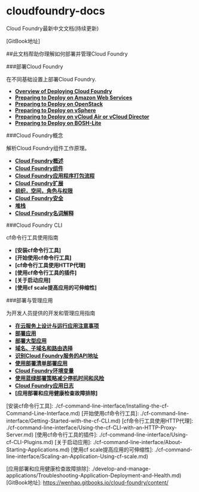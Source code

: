 # cloudfoundry-docs
Cloud Foundry最新中文文档(持续更新)

[GitBook地址]

##此文档帮助你理解如何部署并管理Cloud Foundry

###部署Cloud Foundry

在不同基础设置上部署Cloud Foundry.

* **[Overview of Deploying Cloud Foundry]**
* **[Preparing to Deploy on Amazon Web Services]**
* **[Preparing to Deploy on OpenStack]**
* **[Preparing to Deploy on vSphere]**
* **[Preparing to Deploy on vCloud Air or vCloud Director]**
* **[Preparing to Deploy on BOSH-Lite]**

###Cloud Foundry概念

解析Cloud Foundry组件工作原理。

* **[Cloud Foundry概述]**
* **[Cloud Foundry组件]**
* **[Cloud Foundry应用程序打包流程]**
* **[Cloud Foundry扩展]**
* **[组织，空间，角色与权限]**
* **[Cloud Foundry安全]**
* **[堆栈]**
* **[Cloud Foundry名词解释]**

###Cloud Foundry CLI

cf命令行工具使用指南

* **[安装cf命令行工具]**
* **[开始使用cf命令行工具]**
* **[cf命令行工具使用HTTP代理]**
* **[使用cf命令行工具的插件]**
* **[关于启动应用]**
* **[使用cf scale提高应用的可伸缩性]**

###部署与管理应用

为开发人员提供的开发和管理应用指南

* **[在云服务上设计与运行应用注意事项]**
* **[部署应用]**
* **[部署大型应用]**
* **[域名、子域名和路由选择]**
* **[识别Cloud Foundry服务的API地址]**
* **[使用部署清单部署应用]**
* **[Cloud Foundry环境变量]**
* **[使用蓝绿部署策略减少停机时间和风险]**
* **[Cloud Foundry应用日志]**
* **[应用部署和应用健康检查故障排除]**

<!-- 部署Cloud Foundry -->
[Overview of Deploying Cloud Foundry]: ./deploy-cloud-foundry/Overview-of-Deploying-Cloud-Foundry.md
[Preparing to Deploy on Amazon Web Services]: ./deploy-cloud-foundry/Preparing-to-Deploy-on-Amazon-Web-Services.md
[Preparing to Deploy on OpenStack]: ./deploy-cloud-foundry/Preparing-to-Deploy-on-OpenStack.md
[Preparing to Deploy on vSphere]: ./deploy-cloud-foundry/Preparing-to-Deploy-on-vSphere.md
[Preparing to Deploy on vCloud Air or vCloud Director]: ./deploy-cloud-foundry/Preparing-to-Deploy-on-vCloud-Air-or-vCloud-Director.md
[Preparing to Deploy on BOSH-Lite]: ./deploy-cloud-foundry/Preparing-to-Deploy-on-BOSH-Lite.md

<!-- Cloud Foundry概念 -->
[Cloud Foundry概述]: ./cloud-foundry-concepts/Cloud-Foundry-Overview.md
[Cloud Foundry组件]: ./cloud-foundry-concepts/Cloud-Foundry-Components.md
[Cloud Foundry应用程序打包流程]: ./cloud-foundry-concepts/How-Applications-are-Staged.md
[Cloud Foundry扩展]: ./cloud-foundry-concepts/Scaling-Cloud-Foundry.md
[组织，空间，角色与权限]: ./cloud-foundry-concepts/Orgs-Spaces-Roles-and-Permissions.md
[Cloud Foundry安全]: ./cloud-foundry-concepts/Cloud-Foundry-Security.md
[堆栈]: ./cloud-foundry-concepts/Stacks.md
[Cloud Foundry名词解释]: ./cloud-foundry-concepts/Cloud-Foundry-Glossary.md

<!-- Cloud Foundry CLI -->
[安装cf命令行工具]: ./cf-command-line-interface/Installing-the-cf-Command-Line-Interface.md)
[开始使用cf命令行工具]: ./cf-command-line-interface/Getting-Started-with-the-cf-CLI.md)
[cf命令行工具使用HTTP代理]: ./cf-command-line-interface/Using-the-cf-CLI-with-an-HTTP-Proxy-Server.md)
[使用cf命令行工具的插件]: ./cf-command-line-interface/Using-cf-CLI-Plugins.md)
[关于启动应用]: ./cf-command-line-interface/About-Starting-Applications.md)
[使用cf scale提高应用的可伸缩性]: ./cf-command-line-interface/Scaling-an-Application-Using-cf-scale.md)

<!-- 部署与管理应用 -->
[在云服务上设计与运行应用注意事项]: ./develop-and-manage-applications/Considerations-for-Designing-and-Running-an-Application-in-the-Cloud.md
[部署应用]: ./develop-and-manage-applications/Deploy-an-Application.md
[部署大型应用]: ./develop-and-manage-applications/Deploying-a-Large-Application.md
[域名、子域名和路由选择]: ./develop-and-manage-applications/Creating-Domains-and-Routes.md
[识别Cloud Foundry服务的API地址]: ./develop-and-manage-applications/Identifying-the-API-Endpoint-for-your-Cloud-Foundry-Instance.md
[使用部署清单部署应用]: ./develop-and-manage-applications/Deploying-with-Application-Manifests.md
[Cloud Foundry环境变量]: ./develop-and-manage-applications/Cloud-Foundry-Environment-Variables.md
[使用蓝绿部署策略减少停机时间和风险]: ./develop-and-manage-applications/Using-Blue-Green-Deployment-to-Reduce-Downtime-and-Risk.md
[Cloud Foundry应用日志]: ./develop-and-manage-applications/Application-Logging-in-Cloud-Foundry.md
[应用部署和应用健康检查故障排除]: ./develop-and-manage-applications/Troubleshooting-Application-Deployment-and-Health.md)
[GitBook地址]: https://wenhao.gitbooks.io/cloud-foundry/content/
